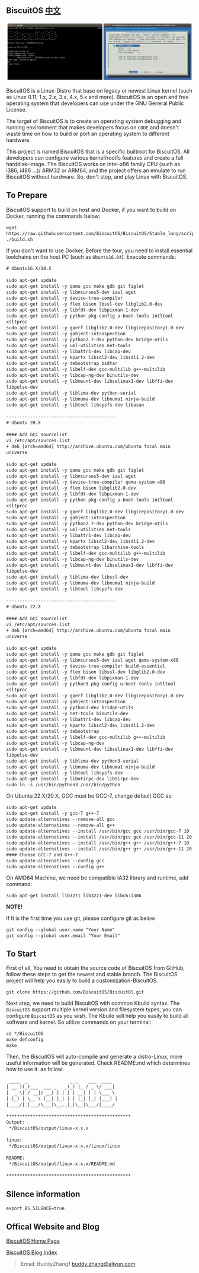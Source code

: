 BiscuitOS                                    [中文](https://biscuitos.github.io/blog/HomePage/)
----------------------------------------------

![TOP_PIC](https://github.com/EmulateSpace/PictureSet/blob/master/github/mainmenu.jpg)

BiscuitOS is a Linux-Distro that base on legacy or newest Linux kernel (such 
as Linux 0.11, 1.x, 2.x, 3.x, 4.x, 5.x and more).  BiscuitOS is an open 
and free operating system that  developers can use under the GNU General Public 
License.

The target of BiscuitOS is to create an operating system debugging and 
running environment that makes developers focus on `CODE` and doesn't
waste time on how to build or port an operating system to different 
hardware. 

This project is named BiscuitOS that is a specific builtroot for BiscuitOS.
All developers can configure various kernel/rootfs features and create a
full harddisk-image. The BiscuitOS works on Intel-x86 family CPU (such
as i386, i486 ...)/ ARM32 or ARM64, and the project offers an emulate to run 
BiscuitOS without hardware. So, don't stop, and play Linux with BiscuitOS. 

## To Prepare

BiscuitOS support to build on host and Docker, if you want to build on Docker,
running the commands below:

```
wget https://raw.githubusercontent.com/BiscuitOS/BiscuitOS/Stable_long/scripts/Docker/build.sh
./build.sh
```

If you don't want to use Docker, Before the tour, you need to install 
essential toolchains on the host PC (such as `Ubuntu16.04`). 
Execute commands:

```
# Ubuntu16.X/18.X

sudo apt-get update
sudo apt-get install -y qemu gcc make gdb git figlet
sudo apt-get install -y libncurses5-dev iasl wget
sudo apt-get install -y device-tree-compiler
sudo apt-get install -y flex bison lbssl-dev libglib2.0-dev
sudo apt-get install -y libfdt-dev libpixman-1-dev
sudo apt-get install -y python pkg-config u-boot-tools intltool xsltproc
sudo apt-get install -y gperf libglib2.0-dev libgirepository1.0-dev
sudo apt-get install -y gobject-introspection
sudo apt-get install -y python2.7-dev python-dev bridge-utils
sudo apt-get install -y uml-utilities net-tools
sudo apt-get install -y libattr1-dev libcap-dev
sudo apt-get install -y kpartx libsdl2-dev libsdl1.2-dev
sudo apt-get install -y debootstrap bsdtar
sudo apt-get install -y libelf-dev gcc-multilib g++-multilib
sudo apt-get install -y libcap-ng-dev binutils-dev
sudo apt-get install -y libmount-dev libselinux1-dev libffi-dev libpulse-dev
sudo apt-get install -y liblzma-dev python-serial
sudo apt-get install -y libnuma-dev libnuma1 ninja-build
sudo apt-get install -y libtool libsysfs-dev libasan

-----------------------------------------
# Ubuntu 20.X

#### Add GCC sourcelist
vi /etc/apt/sources.list
+ deb [arch=amd64] http://archive.ubuntu.com/ubuntu focal main universe

sudo apt-get update
sudo apt-get install -y qemu gcc make gdb git figlet
sudo apt-get install -y libncurses5-dev iasl wget
sudo apt-get install -y device-tree-compiler qemu-system-x86
sudo apt-get install -y flex bison libglib2.0-dev
sudo apt-get install -y libfdt-dev libpixman-1-dev
sudo apt-get install -y python pkg-config u-boot-tools intltool xsltproc
sudo apt-get install -y gperf libglib2.0-dev libgirepository1.0-dev
sudo apt-get install -y gobject-introspection
sudo apt-get install -y python2.7-dev python-dev bridge-utils
sudo apt-get install -y uml-utilities net-tools
sudo apt-get install -y libattr1-dev libcap-dev
sudo apt-get install -y kpartx libsdl2-dev libsdl1.2-dev
sudo apt-get install -y debootstrap libarchive-tools
sudo apt-get install -y libelf-dev gcc-multilib g++-multilib
sudo apt-get install -y libcap-ng-dev binutils-dev
sudo apt-get install -y libmount-dev libselinux1-dev libffi-dev libpulse-dev
sudo apt-get install -y liblzma-dev libssl-dev 
sudo apt-get install -y libnuma-dev libnuma1 ninja-build
sudo apt-get install -y libtool libsysfs-dev

-----------------------------------------
# Ubuntu 22.X

#### Add GCC sourcelist
vi /etc/apt/sources.list
+ deb [arch=amd64] http://archive.ubuntu.com/ubuntu focal main universe

sudo apt-get update
sudo apt-get install -y qemu gcc make gdb git figlet
sudo apt-get install -y libncurses5-dev iasl wget qemu-system-x86
sudo apt-get install -y device-tree-compiler build-essential
sudo apt-get install -y flex bison libssl-dev libglib2.0-dev
sudo apt-get install -y libfdt-dev libpixman-1-dev
sudo apt-get install -y python3 pkg-config u-boot-tools intltool xsltproc
sudo apt-get install -y gperf libglib2.0-dev libgirepository1.0-dev
sudo apt-get install -y gobject-introspection
sudo apt-get install -y python3-dev bridge-utils
sudo apt-get install -y net-tools binutils-dev
sudo apt-get install -y libattr1-dev libcap-dev
sudo apt-get install -y kpartx libsdl2-dev libsdl1.2-dev
sudo apt-get install -y debootstrap
sudo apt-get install -y libelf-dev gcc-multilib g++-multilib
sudo apt-get install -y libcap-ng-dev
sudo apt-get install -y libmount-dev libselinux1-dev libffi-dev libpulse-dev
sudo apt-get install -y liblzma-dev python3-serial
sudo apt-get install -y libnuma-dev libnuma1 ninja-build
sudo apt-get install -y libtool libsysfs-dev
sudo apt-get install -y libntirpc-dev libtirpc-dev
sudo ln -s /usr/bin/python3 /usr/bin/python
```

On Ubuntu 22.X/20.X, GCC must be GCC-7, change default GCC as:

```
sudo apt-get update
sudo apt-get install -y gcc-7 g++-7
sudo update-alternatives --remove-all gcc
sudo update-alternatives --remove-all g++
sudo update-alternatives --install /usr/bin/gcc gcc /usr/bin/gcc-7 10
sudo update-alternatives --install /usr/bin/gcc gcc /usr/bin/gcc-11 20
sudo update-alternatives --install /usr/bin/g++ g++ /usr/bin/g++-7 10
sudo update-alternatives --install /usr/bin/g++ g++ /usr/bin/g++-11 20
#### Choose GCC-7 and G++-7
sudo update-alternatives --config gcc
sudo update-alternatives --config g++
```

On AMD64 Machine, we need be compatible IA32 library and runtime, add command:


```
sudo apt-get install lib32z1 lib32z1-dev libc6:i386
```
  
**NOTE!**

If It is the first time you use git, please configure git as below
 
```
git config --global user.name "Your Name"
git config --global user.email "Your Email"
```

## To Start
First of all, You need to obtain the source code of BiscuitOS from GitHub, 
follow these steps to get the newest and stable branch. The BiscuitOS
project will help you easily to build a customization-BiscuitOS.

```
git clone https://github.com/BiscuitOS/BiscuitOS.git
```

Next step, we need to build BiscuitOS with common Kbuild syntax.
The `BiscuitOS` support multiple kernel version and filesystem types, you
can configure `BiscuitOS` as you wish. The Kbuild will help you easily 
to build all software and kernel. So utilize commands on your terminal:

```
cd */BiscuitOS
make defconfig
make
```

Then, the BiscuitOS will auto-compile and generate a distro-Linux, more useful
information will be generated. Check README.md which determines how to use it.
as follow:

```
 ____  _                _ _    ___  ____  
| __ )(_)___  ___ _   _(_) |_ / _ \/ ___| 
|  _ \| / __|/ __| | | | | __| | | \___ \ 
| |_) | \__ \ (__| |_| | | |_| |_| |___) |
|____/|_|___/\___|\__,_|_|\__|\___/|____/ 
                                          
***********************************************
Output:
 */BiscuitOS/output/linux-x.x.x 

linux:
 */BiscuitOS/output/linux-x.x.x/linux/linux 

README:
 */BiscuitOS/output/linux-x.x.x/README.md 

***********************************************
```

## Silence information

```
export BS_SILENCE=true
```

## Offical Website and Blog

[BiscuitOS Home Page](https://biscuitos.github.io/)

[BiscuitOS Blog Index](https://biscuitos.github.io/blog/BiscuitOS_Catalogue/)

> Email: BuddyZhang1 <buddy.zhang@aliyun.com>
